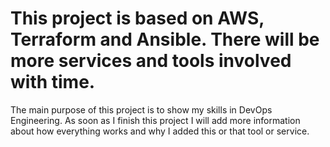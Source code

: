 # This project is based on AWS, Terraform and Ansible. There will be more services and tools involved with time. 
The main purpose of this project is to show my skills in DevOps Engineering. As soon as I finish this project I will add more information about how everything works and why I added this or that tool or service.

